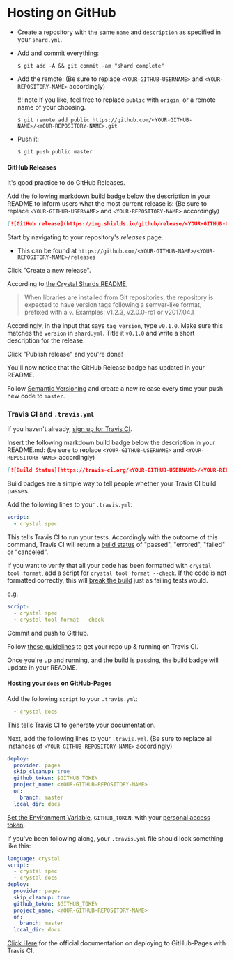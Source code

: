 # Hosting on GitHub

- Create a repository with the same `name` and `description` as specified in your `shard.yml`.

- Add and commit everything:

    ```console
    $ git add -A && git commit -am "shard complete"
    ```

- Add the remote: (Be sure to replace `<YOUR-GITHUB-USERNAME>` and `<YOUR-REPOSITORY-NAME>` accordingly)

    !!! note
        If you like, feel free to replace `public` with `origin`, or a remote name of your choosing.

    ```console
    $ git remote add public https://github.com/<YOUR-GITHUB-NAME>/<YOUR-REPOSITORY-NAME>.git
    ```

- Push it:

    ```console
    $ git push public master
    ```

#### GitHub Releases
It's good practice to do GitHub Releases.

Add the following markdown build badge below the description in your README to inform users what the most current release is:
(Be sure to replace `<YOUR-GITHUB-USERNAME>` and `<YOUR-REPOSITORY-NAME>` accordingly)

```Markdown
[![GitHub release](https://img.shields.io/github/release/<YOUR-GITHUB-USERNAME>/<YOUR-REPOSITORY-NAME>.svg)](https://github.com/<YOUR-GITHUB-USERNAME>/<YOUR-REPOSITORY-NAME>/releases)
```

Start by navigating to your repository's _releases_ page.
  - This can be found at `https://github.com/<YOUR-GITHUB-NAME>/<YOUR-REPOSITORY-NAME>/releases`

Click "Create a new release".

According to [the Crystal Shards README](https://github.com/crystal-lang/shards/blob/master/README.md), 
> When libraries are installed from Git repositories, the repository is expected to have version tags following a semver-like format, prefixed with a `v`. Examples: v1.2.3, v2.0.0-rc1 or v2017.04.1

Accordingly, in the input that says `tag version`, type `v0.1.0`. Make sure this matches the `version` in `shard.yml`. Title it `v0.1.0` and write a short description for the release.

Click "Publish release" and you're done!

You'll now notice that the GitHub Release badge has updated in your README.

Follow [Semantic Versioning](http://semver.org/) and create a new release every time your push new code to `master`.

### Travis CI and `.travis.yml`
If you haven't already, [sign up for Travis CI](https://travis-ci.org/).

Insert the following markdown build badge below the description in your README.md:
(be sure to replace `<YOUR-GITHUB-USERNAME>` and `<YOUR-REPOSITORY-NAME>` accordingly)
```Markdown
[![Build Status](https://travis-ci.org/<YOUR-GITHUB-USERNAME>/<YOUR-REPOSITORY-NAME>.svg?branch=master)](https://travis-ci.org/<YOUR-GITHUB-USERNAME>/<YOUR-REPOSITORY-NAME>) 
```
Build badges are a simple way to tell people whether your Travis CI build passes.

Add the following lines to your `.travis.yml`:
```YAML
script:
  - crystal spec
```

This tells Travis CI to run your tests. 
Accordingly with the outcome of this command, Travis CI will return a [build status](https://docs.travis-ci.com/user/for-beginners/#breaking-the-build) of "passed", "errored", "failed" or "canceled".


If you want to verify that all your code has been formatted with `crystal tool format`, add a script for `crystal tool format --check`. If the code is not formatted correctly, this will [break the build](https://docs.travis-ci.com/user/for-beginners/#breaking-the-build) just as failing tests would.

e.g.
```YAML
script:
  - crystal spec
  - crystal tool format --check
```


Commit and push to GitHub.

Follow [these guidelines](https://docs.travis-ci.com/user/getting-started/) to get your repo up & running on Travis CI.

Once you're up and running, and the build is passing, the build badge will update in your README.


#### Hosting your `docs` on GitHub-Pages

Add the following `script` to your `.travis.yml`:
```YAML
  - crystal docs
```

This tells Travis CI to generate your documentation.

Next, add the following lines to your `.travis.yml`.
(Be sure to replace all instances of `<YOUR-GITHUB-REPOSITORY-NAME>` accordingly)
```YAML
deploy:
  provider: pages
  skip_cleanup: true
  github_token: $GITHUB_TOKEN
  project_name: <YOUR-GITHUB-REPOSITORY-NAME>
  on:
    branch: master
  local_dir: docs
```

[Set the Environment Variable](https://docs.travis-ci.com/user/environment-variables#defining-variables-in-repository-settings), `GITHUB_TOKEN`, with your [personal access token](https://help.github.com/articles/creating-a-personal-access-token-for-the-command-line/).

If you've been following along, your `.travis.yml` file should look something like this:

```YAML
language: crystal
script:
  - crystal spec
  - crystal docs
deploy:
  provider: pages
  skip_cleanup: true
  github_token: $GITHUB_TOKEN
  project_name: <YOUR-GITHUB-REPOSITORY-NAME>
  on:
    branch: master
  local_dir: docs
```

[Click Here](https://docs.travis-ci.com/user/deployment/pages/) for the official documentation on deploying to GitHub-Pages with Travis CI.
